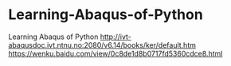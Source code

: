 # Learning-Abaqus-of-Python
Learning Abaqus of Python
http://ivt-abaqusdoc.ivt.ntnu.no:2080/v6.14/books/ker/default.htm
https://wenku.baidu.com/view/0c8de1d8b0717fd5360cdce8.html
